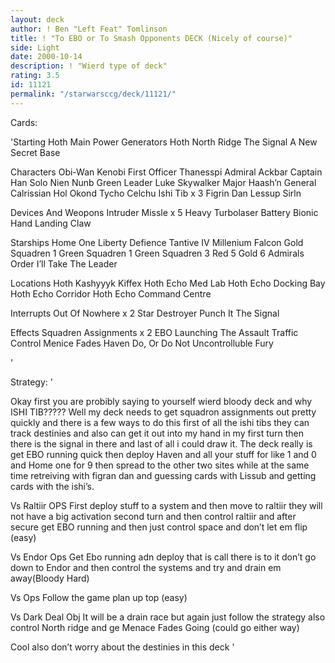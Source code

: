 ```yaml
---
layout: deck
author: ! Ben "Left Feat" Tomlinson
title: ! "To EBO or To Smash Opponents DECK (Nicely of course)"
side: Light
date: 2000-10-14
description: ! "Wierd type of deck"
rating: 3.5
id: 11121
permalink: "/starwarsccg/deck/11121/"
---
```

Cards: 

'Starting
Hoth Main Power Generators
Hoth North Ridge
The Signal
A New Secret Base

Characters
Obi-Wan Kenobi
First Officer Thanesspi
Admiral Ackbar
Captain Han Solo
Nien Nunb
Green Leader
Luke Skywalker
Major Haash’n
General Calrissian
Hol Okond
Tycho Celchu
Ishi Tib x 3
Figrin Dan
Lessup Sirln

Devices And Weopons
Intruder Missle x 5
Heavy Turbolaser Battery
Bionic Hand
Landing Claw

Starships
Home One
Liberty
Defience
Tantive IV
Millenium Falcon
Gold Squadren 1
Green Squadren 1
Green Squadren 3
Red 5
Gold 6
Admirals Order
I’ll Take The Leader

Locations
Hoth
Kashyyyk
Kiffex
Hoth Echo Med Lab
Hoth Echo Docking Bay
Hoth Echo Corridor
Hoth Echo Command Centre

Interrupts
Out Of Nowhere x 2
Star Destroyer
Punch It
The Signal

Effects
Squadren Assignments x 2
EBO
Launching The Assault
Traffic Control
Menice Fades
Haven
Do, Or Do Not
Uncontrolluble Fury

'

Strategy: '

Okay first you are probibly saying to yourself wierd bloody deck and why ISHI TIB?????
Well my deck needs to get squadron assignments out pretty quickly and there is a few ways to do this first of all the ishi tibs they can track destinies and also can get it out into my hand in my first turn then there is the signal in there and last of all i could draw it.
The deck really is get EBO running quick then deploy Haven and all your stuff for like 1 and 0 and Home one for 9 then spread to the other two sites while at the same time retreiving with figran dan and guessing cards with Lissub and getting cards with the ishi’s.

Vs Raltiir OPS First deploy stuff to a system and then move to raltiir they will not have a big activation second turn and then control raltiir and after secure get EBO running and then just control space and don’t let em flip (easy)

Vs Endor Ops Get Ebo running adn deploy that is call there is to it don’t go down to Endor and then control the systems and try and drain em away(Bloody Hard)

Vs Ops Follow the game plan up top (easy)

Vs Dark Deal Obj It will be a drain race but again just follow the strategy also control North ridge and ge Menace Fades Going (could go either way)

Cool also don’t worry about the destinies in this deck  '
